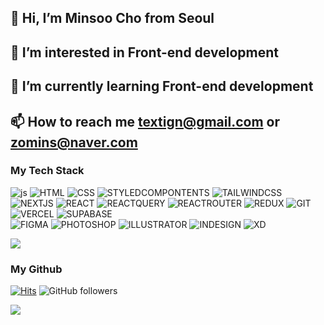 ## 👋 Hi, I’m Minsoo Cho from Seoul
## 👀 I’m interested in Front-end development
## 🌱 I’m currently learning Front-end development
## 📫 How to reach me textign@gmail.com or zomins@naver.com

  
### My Tech Stack
![js](https://img.shields.io/badge/JavaScript-F7DF1E?style=for-the-badge&logo=JavaScript&logoColor=white) ![HTML](https://img.shields.io/badge/HTML-tomato?style=for-the-badge&logo=html5&logoColor=white) ![CSS](https://img.shields.io/badge/CSS-239120?&style=for-the-badge&logo=css3&logoColor=white) ![STYLEDCOMPONTENTS](https://img.shields.io/badge/styledcomponents-DB7093?&style=for-the-badge&logo=styledcomponents&logoColor=white) ![TAILWINDCSS](https://img.shields.io/badge/tailwindcss-06B6D4?&style=for-the-badge&logo=tailwindcss&logoColor=white) <br/> ![NEXTJS](https://img.shields.io/badge/nextjs-000000?style=for-the-badge&logo=nextdotjs&logoColor=white) ![REACT](https://img.shields.io/badge/React-20232A?style=for-the-badge&logo=react&logoColor=61DAFB) ![REACTQUERY](https://img.shields.io/badge/reactquery-FF4154?style=for-the-badge&logo=reactquery&logoColor=ffffff) ![REACTROUTER](https://img.shields.io/badge/reactrouter-CA4245?style=for-the-badge&logo=reactrouter&logoColor=ffffff) ![REDUX](https://img.shields.io/badge/redux-764ABC?style=for-the-badge&logo=redux&logoColor=ffffff) ![GIT](https://img.shields.io/badge/GIT-E44C30?style=for-the-badge&logo=git&logoColor=white) ![VERCEL](https://img.shields.io/badge/vercel-000000?style=for-the-badge&logo=vercel&logoColor=white) ![SUPABASE](https://img.shields.io/badge/supabase-3FCF8E?style=for-the-badge&logo=supabase&logoColor=white)<br/> ![FIGMA](https://img.shields.io/badge/figma-F24E1E?style=for-the-badge&logo=figma&logoColor=white) ![PHOTOSHOP](https://img.shields.io/badge/adobephotoshop-31A8FF?style=for-the-badge&logo=adobephotoshop&logoColor=white) ![ILLUSTRATOR](https://img.shields.io/badge/adobeillustrator-FF9A00?style=for-the-badge&logo=adobeillustrator&logoColor=white) ![INDESIGN](https://img.shields.io/badge/adobeindesign-FF3366?style=for-the-badge&logo=adobeindesign&logoColor=white) ![XD](https://img.shields.io/badge/adobexd-FF61F6?style=for-the-badge&logo=adobexd&logoColor=white)
 

<img src="https://github-readme-stats.vercel.app/api/top-langs/?username=erinmzo&layout=compact&count_private=true&theme=gruvbox" />


### My Github
[![Hits](https://hits.seeyoufarm.com/api/count/incr/badge.svg?url=https%3A%2F%2Fgithub.com%2Ferinmzo&count_bg=%2379C83D&title_bg=%23555555&icon=&icon_color=%23E7E7E7&title=hits&edge_flat=false)](https://hits.seeyoufarm.com)
![GitHub followers](https://img.shields.io/github/followers/erinmzo)

<img align="left" src="https://github-readme-stats.vercel.app/api?username=erinmzo&show_icons=true&count_private=true&theme=gruvbox" />
